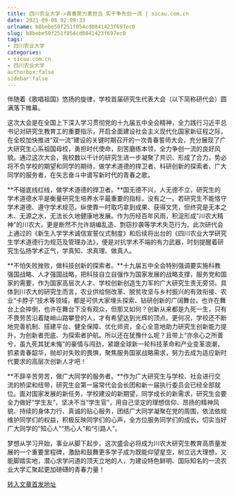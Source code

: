 ```yaml
---
title: 四川农业大学->青春聚力勇担当 实干争先创一流 | sicau.com.cn
date: 2021-09-08 02:09:33
urlname: b8bebe59f251f054cd0841423f697ec0
slug: b8bebe59f251f054cd0841423f697ec0
tags: 
- 四川农业大学
categories:
- sicau.com.cn
- 四川农业大学
authorbox:false
sidebar:false
---
```

伴随着《歌唱祖国》悠扬的旋律，学校首届研究生代表大会（以下简称研代会）圆满落下帷幕。

这次大会是在全国上下深入学习贯彻党的十九届五中全会精神，全力践行习近平总书记对研究生教育工的重要指示，开启全面建设社会主义现代化国家新征程之际，在全校加快推进“双一流”建设的关键时期召开的一次青春誓师大会，充分展现了广大研究生心系祖国母校，勇担时代使命，刻苦磨练本领，全力争创一流的良好风貌。通过这次大会，我校数以千计的研究生进一步凝聚了共识、形成了合力，势必将不负学校的期望和同学的期待，做学术道德的捍卫者、科研创新的探索者、广大同学的服务者，在矢志奋斗中谱写新时代的青春之歌。

**不碰底线红线，做学术道德的捍卫者。**国无德不兴，人无德不立，研究生的学术道德水平是衡量研究生培养水平最重要的指标，没有之一。若研究生不能恪守学术道德、遵守学术规范，纵使靠一时取巧拿到成果、获得文凭，但终究是无本之木、无源之水，无法长久地健康地发展。作为历经百年风雨，积淀形成“川农大精神”的川农大，更是断然不允许胡编乱造、剽窃抄袭等学术失范行为。此次研代会上通过的《新生入学学术诚信宣誓仪式制度》和后续将出台的《四川农业大学研究生学术道德行为规范及管理办法》，便是对抗学术不端的有力武器，时刻提醒着研究生弘扬学术正气，学真知、求真理、做真人。

**不怕失败挫败，做科技创新的探索者。**十九届五中全会特别强调要实施科教强国战略、人才强国战略，把科技自立自强作为国家发展的战略支撑，服务党和国家的需要，作为国家高层次人才、学校创新创造生力军的广大研究生责无旁贷。具体到川农大的研究生而言，农业供给侧改革、脱贫攻坚与乡村振兴的有效衔接、农业“卡脖子”技术等领域，都是可供大家埋头探索、钻研创新的广阔舞台。也许在舞台上会摔倒，也许在舞台下没有观众，但那又如何？创新从来都是九死一生，只有不畏劳苦沿着陡峭山路攀登的人，才有希望达到光辉的顶点。更何况，学校还不断地完善机制、搭建平台、健全保障、优化师资，全心全意地助力研究生创新能力提升，为创新者兜底、为探索者护航。所以还在犹豫什么呢？且带上“亦余心之所善兮，虽九死其犹未悔”的豪情与闯劲，紧跟全球新一轮科技革命和产业变革浪潮，抓紧青春韶华，抛却对失败的畏惧，聚焦服务国家战略需求，努力去成为适应新时代要求的高层次创新人才吧！

**不辞辛苦劳苦，做广大同学的服务者。**作为广大研究生与学校、社会进行交流的桥梁和纽带，研究生会第一届常代会会长团和新一届执行委员会已经全部就位。面对国家发展的新任务，学校建设的新期望，同学成长的新需求，研究生会要全力做好“学生友”，坚决不当“学生官”，用自己坚定的理想信仰、昂扬的精神风貌、持续的身体力行、真诚的贴心服务，团结广大同学凝聚在党的周围，依法依规维护同学们的权益，积极反映同学们的心声，全方位服务同学们的成长，切实当好广大同学的“知心人”“热心人”和“引路人”。

梦想从学习开始，事业从脚下起步。这次盛会必将成为川农大研究生教育高质量发展的一个重要里程碑，激励和鼓舞更多学子成为既能仰望星空，树立远大理想，又能脚踏实地，潜心求学问道的顶天立地的人，为建设特色鲜明、国际知名的一流农业大学汇聚起更加磅礴的青春力量！



[转入文章首发地址](https://news.sicau.edu.cn/info/1135/60287.htm)
